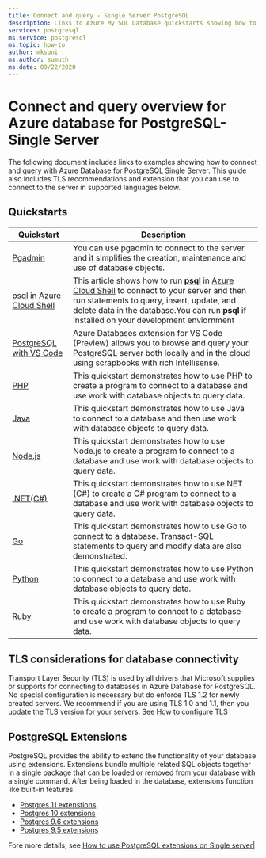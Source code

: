 ```yaml
---
title: Connect and query - Single Server PostgreSQL
description: Links to Azure My SQL Database quickstarts showing how to connect to your server and run queries.
services: postgresql
ms.service: postgresql
ms.topic: how-to
author: mksuni
ms.author: sumuth
ms.date: 09/22/2020
---
```


# Connect and query overview for Azure database for PostgreSQL- Single Server
The following document includes links to examples showing how to connect and query with Azure Database for PostgreSQL Single Server. This guide also includes TLS recommendations and extension that you can use to connect to the server in supported languages below.

## Quickstarts

| Quickstart | Description |
|---|---|
|[Pgadmin](https://www.pgadmin.org/)|You can use pgadmin to connect to the server and it simplifies the creation, maintenance and use of database objects.|
|[psql in Azure Cloud Shell](quickstart-create-server-database-azure-cli.md#connect-to-the-azure-database-for-postgresql-server-by-using-psql)|This article shows how to run [**psql**](https://www.postgresql.org/docs/current/static/app-psql.html) in [Azure Cloud Shell](https://docs.microsoft.com/azure/cloud-shell/overview) to connect to your server and then run statements to query, insert, update, and delete data in the database.You can run **psql** if installed on your development enviornment|
|[PostgreSQL with VS Code](https://marketplace.visualstudio.com/items?itemName=ms-azuretools.vscode-cosmosdb)|Azure Databases extension for VS Code (Preview) allows you to browse and query your PostgreSQL server both locally and in the cloud using scrapbooks with rich Intellisense. |
|[PHP](connect-php.md)|This quickstart demonstrates how to use PHP to create a program to connect to a database and use work with database objects to query data.|
|[Java](connect-java.md)|This quickstart demonstrates how to use Java to connect to a database and then use work with database objects to query data.|
|[Node.js](connect-nodejs.md)|This quickstart demonstrates how to use Node.js to create a program to connect to a database and use work with database objects to query data.|
|[.NET(C#)](connect-csharp.md)|This quickstart demonstrates how to use.NET (C#) to create a C# program to connect to a database and use work with database objects to query data.|
|[Go](connect-go.md)|This quickstart demonstrates how to use Go to connect to a database. Transact-SQL statements to query and modify data are also demonstrated.|
|[Python](connect-python.md)|This quickstart demonstrates how to use Python to connect to a database and use work with database objects to query data. |
|[Ruby](connect-ruby.md)|This quickstart demonstrates how to use Ruby to create a program to connect to a database and use work with database objects to query data.|


## TLS considerations for database connectivity

Transport Layer Security (TLS) is used by all drivers that Microsoft supplies or supports for connecting to databases in Azure Database for PostgreSQL. No special configuration is necessary but do enforce TLS 1.2 for newly created servers. We recommend if you are using TLS 1.0 and 1.1, then you update the TLS version for your servers. See [ How to configure TLS](howto-tls-configurations.md)


## PostgreSQL Extensions
PostgreSQL provides the ability to extend the functionality of your database using extensions. Extensions bundle multiple related SQL objects together in a single package that can be loaded or removed from your database with a single command. After being loaded in the database, extensions function like built-in features.

- [Postgres 11 extenstions](https://docs.microsoft.com/azure/postgresql/concepts-extensions#postgres-11-extensions)
- [Postgres 10 extensions](https://docs.microsoft.com/azure/postgresql/concepts-extensions#postgres-10-extensions)
- [Postgres 9.6 extensions](https://docs.microsoft.com/azure/postgresql/concepts-extensions#postgres-96-extensions)
- [Postgres 9.5 extensions](https://docs.microsoft.com/azure/postgresql/concepts-extensions#postgres-95-extensions)

Fore more details, see [How to use PostgreSQL extensions on Single server](concepts-extensions.md)|

